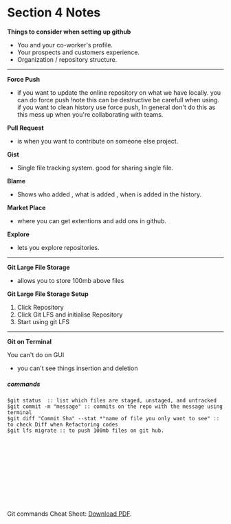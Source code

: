 # Section 4 Notes

**Things to consider when setting up github**

- You and your co-worker's profile.
- Your prospects and customers experience.
- Organization / repository structure.

<hr>

**Force Push**

- if you want to update the online repository on what we have locally. you can do force push !note this can be destructive be carefull when using.
  if you want to clean history use force push, In general don't do this as this mess up when you're collaborating with teams.

**Pull Request**

- is when you want to contribute on someone else project.

**Gist**

- Single file tracking system. good for sharing single file.

**Blame**

- Shows who added , what is added , when is added in the history.

**Market Place**

- where you can get extentions and add ons in github.

**Explore**

- lets you explore repositories.

<hr>

**Git Large File Storage**

- allows you to store 100mb above files

**Git Large File Storage Setup**

1. Click Repository
2. Click Git LFS and initialise Repository
3. Start using git LFS

<hr>

**Git on Terminal**

You can't do on GUI

- you can't see things insertion and deletion

##### commands

    $git status  :: list which files are staged, unstaged, and untracked
    $git commit -m "message" :: commits on the repo with the message using terminal
    $git diff "Commit Sha" --stat *"name of file you only want to see" :: to check Diff when Refactoring codes
    $git lfs migrate :: to push 100mb files on git hub.

<object data="https://wac-cdn.atlassian.com/dam/jcr:e7e22f25-bba2-4ef1-a197-53f46b6df4a5/SWTM-2088_Atlassian-Git-Cheatsheet.pdf?cdnVersion=214" type="application/pdf" >
    <embed src="https://wac-cdn.atlassian.com/dam/jcr:e7e22f25-bba2-4ef1-a197-53f46b6df4a5/SWTM-2088_Atlassian-Git-Cheatsheet.pdf?cdnVersion=214">
        <p>Git commands Cheat Sheet: <a href="https://wac-cdn.atlassian.com/dam/jcr:e7e22f25-bba2-4ef1-a197-53f46b6df4a5/SWTM-2088_Atlassian-Git-Cheatsheet.pdf?cdnVersion=214">Download PDF</a>.</p>
    </embed>
